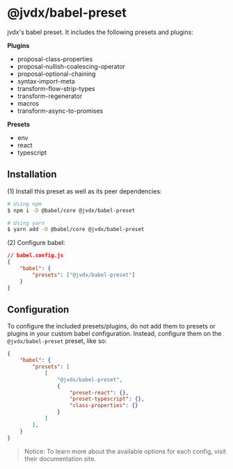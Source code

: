 # @jvdx/babel-preset

jvdx's babel preset. It includes the following presets and plugins:

**Plugins**
- proposal-class-properties
- proposal-nullish-coalescing-operator
- proposal-optional-chaining
- syntax-import-meta
- transform-flow-strip-types
- transform-regenerator
- macros
- transform-async-to-promises

**Presets**
- env
- react
- typescript

## Installation

(1) Install this preset as well as its peer dependencies:

```bash
# Using npm
$ npm i -D @babel/core @jvdx/babel-preset

# Using yarn
$ yarn add -D @babel/core @jvdx/babel-preset
```

(2) Configure babel:

```json
// babel.config.js
{
	"babel": {
		"presets": ["@jvdx/babel-preset"]
	}
}
```

## Configuration

To configure the included presets/plugins, do not add them to presets or
plugins in your custom babel configuration. Instead, configure them on the
`@jvdx/babel-preset` preset, like so:

```json
{
	"babel": {
		"presets": [
			[
				"@jvdx/babel-preset",
				{
					"preset-react": {},
					"preset-typescript": {},
					"class-properties": {}
				}
			]
		],
	}
}
```

> Notice: To learn more about the available options for each config, visit
> their documentation site.
